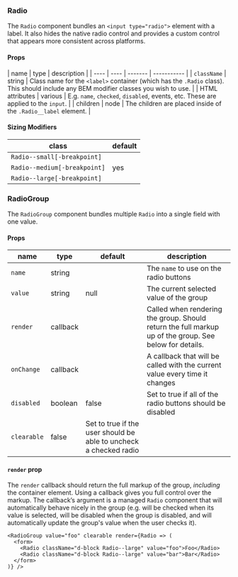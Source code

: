 ### Radio

The `Radio` component bundles an `<input type="radio">` element with a label. It also hides the native radio control and provides a custom control
that appears more consistent across platforms.

#### Props

| name | type | description |
| ---- | ---- | ------- | ----------- |
| `className` | string | Class name for the `<label>` container (which has the `.Radio` class). This should include any BEM modifier classes you wish to use. |
| HTML attributes | various | E.g. `name`, `checked`, `disabled`, events, etc. These are applied to the `input`. |
| children | node | The children are placed inside of the `.Radio__label` element. |

#### Sizing Modifiers

| class | default |
| ----- | ------- |
| `Radio--small[-breakpoint]` ||
| `Radio--medium[-breakpoint]` | yes |
| `Radio--large[-breakpoint]` ||

### RadioGroup

The `RadioGroup` component bundles multiple `Radio` into a single field with one value.

#### Props

| name | type | default | description |
| ---- | ---- | ------- | ----------- |
| `name` | string | | The `name` to use on the radio buttons |
| `value` | string | null | The current selected value of the group |
| `render` | callback | | Called when rendering the group. Should return the full markup up of the group. See below for details. |
| `onChange` | callback | | A callback that will be called with the current value every time it changes |
| `disabled` | boolean | false | Set to true if all of the radio buttons should be disabled |
| `clearable` | false | Set to true if the user should be able to uncheck a checked radio |

#### `render` prop

The `render` callback should return the full markup of the group, *including* the container element. Using a callback gives you full control over the markup. The callback’s argument is a managed `Radio` component that will automatically behave nicely in the group (e.g. will be checked when its value is selected, will be disabled when the group is disabled, and will automatically update the group's value when the user checks it).

```
<RadioGroup value="foo" clearable render={Radio => (
  <form>
    <Radio className="d-block Radio--large" value="foo">Foo</Radio>
    <Radio className="d-block Radio--large" value="bar">Bar</Radio>
  </form>
)} />
```
